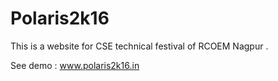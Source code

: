 # Polaris2k16
This is a website for CSE technical festival of RCOEM Nagpur . 

See demo :  www.polaris2k16.in